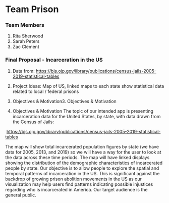 # Team Prison

### Team Members
1. Rita Sherwood
2. Sarah Peters
3. Zac Clement

### Final Proposal - Incarceration in the US
1. Data from: https://bjs.ojp.gov/library/publications/census-jails-2005-2019-statistical-tables

2. Project Ideas:
    Map of US, linked maps to each state show statistical data related to local / federal prisons

3. Objectives & Motivation3. Objectives & Motivation
3. Objectives & Motivation
The topic of our intended app is presenting incarceration data for the United States, by state, with data drawn from the Census of Jails:

 https://bjs.ojp.gov/library/publications/census-jails-2005-2019-statistical-tables


The map will show total incarcerated population figures by state (we have data for 2005, 2013, and 2019) so we will have a way for the user to look at the data across these time periods. The map will have linked displays showing the distribution of the demographic characteristics of incarcerated people by state. Our objective is to allow people to explore the spatial and temporal patterns of incarceration in the US. This is significant against the backdrop of growing prison abolition movements in the US as our visualization may help users find patterns indicating possible injustices regarding who is incarcerated in America. Our target audience is the general public.